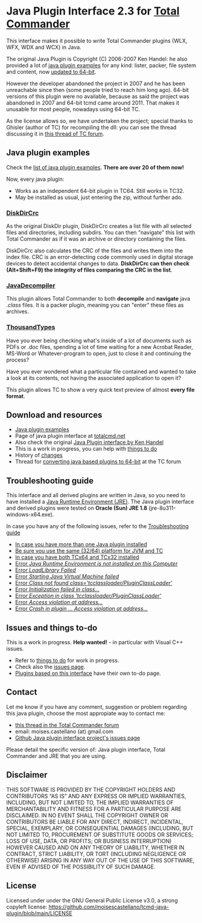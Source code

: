 # Java Plugin Interface 2.3 for [Total Commander](https://www.ghisler.com)

This interface makes it possible to write Total Commander plugins (WLX, WFX, WDX and WCX) in Java.

The original Java Plugin is Copyright (C) 2006-2007 Ken Handel: 
he also provided a lot of [java plugin examples](http://java.totalcmd.net/V1.7/examples.html) for any kind: lister, packer, file system and content, now [updated to 64-bit](https://github.com/moisescastellano/tcmd-java-plugin/blob/main/examples_64bit.md).

However the developer abandoned the project in 2007 and he has been unreachable since then (some people tried to reach him long ago). 64-bit versions of this plugin were no available, because as said the project was abandoned in 2007 and 64-bit tcmd came around 2011. That makes it unusable for most people, nowadays using 64-bit TC.

As the license allows so, we have undertaken the project;
special thanks to Ghisler (author of TC) for recompiling the dll:
you can see the thread discussing it in [this thread of TC forum](https://www.ghisler.ch/board/viewtopic.php?t=75726).

Java plugin examples
--------------------
Check the [list of java plugin examples](examples_64bit.md). **There are over 20 of them now!**

Now, every java plugin:
 - Works as an independent 64-bit plugin in TC64. Still works in TC32.
 - May be installed as usual, just entering the zip, without further ado.
 
### [DiskDirCrc](https://github.com/moisescastellano/diskdircrc-tcplugin)

As the original DiskDir plugin, DiskDirCrc creates a list file with all selected files and directories, including subdirs. You can then "navigate" this list with Total Commander as if it was an archive or directory containing the files.

DiskDirCrc also calculates the CRC of the files and writes them into the index file. CRC is an error-detecting code commonly used in digital storage devices to detect accidental changes to data. **DiskDirCrc can then check (Alt+Shift+F9) the integrity of files comparing the CRC in the list**.

### [JavaDecompiler](https://moisescastellano.github.io/javadecompiler-tcplugin/)

This plugin allows Total Commander to both **decompile** and **navigate** java *.class* files. It is a packer plugin, meaning you can "enter" these files as archives. 

### [ThousandTypes](https://github.com/moisescastellano/thousandTypes-tcplugin)

Have you ever being checking what's inside of a lot of documents such as PDFs or .doc files, 
spending a lot of time waiting for a new Acrobat Reader, MS-Word or Whatever-program to open, just to close it and continuing the process?

Have you ever wondered what a particular file contained and wanted to take a look at its contents, not having the associated application to open it?

This plugin allows TC to show a very quick text preview of almost **every file format**.

Download and resources
--------------------
- [Java plugin examples](https://moisescastellano.github.io/tcmd-java-plugin/examples_64bit)
- Page of java plugin interface at [totalcmd.net](http://totalcmd.net/plugring/tc_java_64bits.html)
- Also check the original [Java Plugin interface by Ken Handel](http://totalcmd.net/plugring/tc_java.html)
- This is a work in progress, you can help with [things to do](https://github.com/moisescastellano/tcmd-java-plugin/blob/main/to-do.md)
- History of [changes](https://github.com/moisescastellano/tcmd-java-plugin/blob/main/changes.md)
- Thread for [converting java based plugins to 64-bit](https://www.ghisler.ch/board/viewtopic.php?t=75726) at the TC forum


Troubleshooting guide
-----------------------------------

This interface and all derived plugins are written in Java, so you need to have installed a [Java Runtime Environment (JRE)](https://www.java.com/en/download/manual.jsp). The Java plugin interface and derived plugins were tested on **Oracle (Sun) JRE 1.8**  (jre-8u311-windows-x64.exe).

In case you have any of the following issues, refer to the [Troubleshooting guide](https://moisescastellano.github.io/tcmd-java-plugin/troubleshooting)
- [In case you have more than one Java plugin installed](troubleshooting.md#In-case-you-have-more-than-one-Java-plugin-installed)
- [Be sure you use the same (32/64) platform for JVM and TC](troubleshooting.md#Be-sure-you-use-the-same-(32/64)-platform-for-JVM-and-TC)
- [In case you have both TCx64 and TCx32 installed](troubleshooting.md#In-case-you-have-both-TCx64-and-TCx32-installed)
- [Error *Java Runtime Environment is not installed on this Computer*](troubleshooting.md#Error-Java-Runtime-Environment-is-not-installed-on-this-Computer)
- [Error *LoadLibrary Failed*](troubleshooting.md#Error-LoadLibrary-Failed)
- [Error *Starting Java Virtual Machine failed*](troubleshooting.md#Error-Starting-Java-Virtual-Machine-failed)
- [Error *Class not found class='tcclassloader/PluginClassLoader'*](troubleshooting.md#Error-Class-not-found-class-tcclassloader/PluginClassLoader)
- [Error *Initialization failed in class...*](troubleshooting.md#Error-Initialization-failed-in-class)
- [Error *Exception in class 'tcclassloader/PluginClassLoader'*](troubleshooting.md#Error-Exception-in-class-tcclassloader/PluginClassLoader)
- [Error *Access violation at address...*](troubleshooting.md#Error-Access-violation-at-address)
- [Error *Crash in plugin ... Access violation at address...*](troubleshooting.md#Error-Crash-in-plugin-Access-violation-at-address)

Issues and things to-do
----------------------
This is a work in progress. **Help wanted!** - in particular with Visual C++ issues.
 - Refer to [things to do](https://github.com/moisescastellano/tcmd-java-plugin/blob/main/to-do.md) for work in progress.
 - Check also the [issues page](https://github.com/moisescastellano/tcmd-java-plugin/issues).
 - [Plugins based on this interface](https://github.com/moisescastellano/tcmd-java-plugin/blob/main/examples_64bit.md) have their own to-do page.

Contact
--------------------
Let me know if you have any comment, suggestion or problem regarding this java plugin, 
choose the most appropiate way to contact me:
 - [this thread in the Total Commander forum](https://www.ghisler.ch/board/viewtopic.php?t=75726)
 - email: moises.castellano (at) gmail.com
 - [Github Java plugin interface project's issues page](https://github.com/moisescastellano/tcmd-java-plugin/issues)

Please detail the specific version of: Java plugin interface, Total Commander and JRE that you are using.

Disclaimer
--------------------
THIS SOFTWARE IS PROVIDED BY THE COPYRIGHT HOLDERS AND CONTRIBUTORS “AS IS” AND ANY EXPRESS OR IMPLIED WARRANTIES, INCLUDING, BUT NOT LIMITED TO, THE IMPLIED WARRANTIES OF MERCHANTABILITY AND FITNESS FOR A PARTICULAR PURPOSE ARE DISCLAIMED. IN NO EVENT SHALL THE COPYRIGHT OWNER OR CONTRIBUTORS BE LIABLE FOR ANY DIRECT, INDIRECT, INCIDENTAL, SPECIAL, EXEMPLARY, OR CONSEQUENTIAL DAMAGES (INCLUDING, BUT NOT LIMITED TO, PROCUREMENT OF SUBSTITUTE GOODS OR SERVICES; LOSS OF USE, DATA, OR PROFITS; OR BUSINESS INTERRUPTION) HOWEVER CAUSED AND ON ANY THEORY OF LIABILITY, WHETHER IN CONTRACT, STRICT LIABILITY, OR TORT (INCLUDING NEGLIGENCE OR OTHERWISE) ARISING IN ANY WAY OUT OF THE USE OF THIS SOFTWARE, EVEN IF ADVISED OF THE POSSIBILITY OF SUCH DAMAGE.

License
--------------------
Licensed under under the GNU General Public License v3.0, a strong copyleft license:
https://github.com/moisescastellano/tcmd-java-plugin/blob/main/LICENSE

